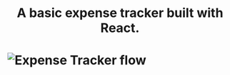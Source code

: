 <h1 align="center">
A basic expense tracker built with React.
<h1/>

![Expense Tracker flow](https://github.com/awar7118/Expense-Tracker/blob/b985cb9b01cb818439936a060494aa66fc7e7a45/public/giphy.gif)
